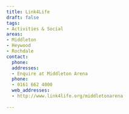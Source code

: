 ```yaml
---
title: Link4Life
draft: false
tags:
- Activities & Social
areas:
- Middleton
- Heywood
- Rochdale
contact:
  phone:
  addresses:
  - Enquire at Middleton Arena
  phone:
  - 0161 662 4000
  web_addresses:
  - http://www.link4life.org/middletonarena
  
---
```


